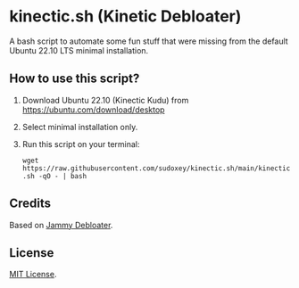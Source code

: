 # kinectic.sh (Kinetic Debloater)

A bash script to automate some fun stuff that were missing from the default Ubuntu 22.10 LTS minimal installation.

## How to use this script?

1. Download Ubuntu 22.10 (Kinectic Kudu) from https://ubuntu.com/download/desktop
2. Select minimal installation only.
3. Run this script on your terminal:

    `wget https://raw.githubusercontent.com/sudoxey/kinectic.sh/main/kinectic.sh -qO - | bash`

## Credits

Based on [Jammy Debloater](https://github.com/sudoxey/jammy.sh).

## License

[MIT License](https://github.com/sudoxey/kinectic.sh/blob/main/LICENSE).
